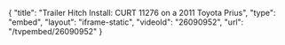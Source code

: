 {
    "title": "Trailer Hitch Install: CURT 11276 on a 2011 Toyota Prius",
    "type": "embed",
    "layout": "iframe-static",
    "videoId": "26090952",
    "url": "\/tvpembed\/26090952"
}